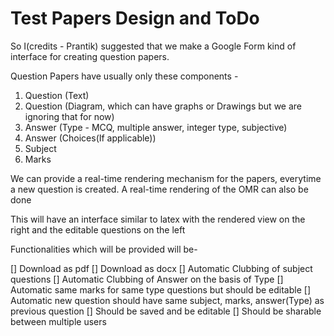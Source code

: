 # Test Papers Design and ToDo

So I(credits - Prantik) suggested that we make a Google Form kind of interface for creating question papers.

Question Papers have usually only these components - 

1) Question (Text)
2) Question (Diagram, which can have graphs or Drawings but we are ignoring that for now)
3) Answer (Type - MCQ, multiple answer, integer type, subjective)
4) Answer (Choices(If applicable))
5) Subject
6) Marks

We can provide a real-time rendering mechanism for the papers, everytime a new question is created.
A real-time rendering of the OMR can also be done

This will have an interface similar to latex with the rendered view on the right and the editable questions on the left

Functionalities which will be provided will be-

[] Download as pdf
[] Download as docx
[] Automatic Clubbing of subject questions
[] Automatic Clubbing of Answer on the basis of Type
[] Automatic same marks for same type questions but should be editable
[] Automatic new question should have same subject, marks, answer(Type) as previous question
[] Should be saved and be editable
[] Should be sharable between multiple users